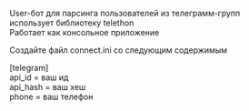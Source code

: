 User-бот для парсинга пользователей из телеграмм-групп  
использует библиотеку telethon  
Работает как консольное приложение   
  
Создайте файл connect.ini со следующим содержимым  
  
[telegram]  
api_id = ваш ид  
api_hash = ваш хеш  
phone = ваш телефон  
